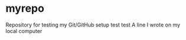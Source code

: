 # myrepo
Repository for testing my Git/GitHub setup
test test
A line I wrote on my local computer  
